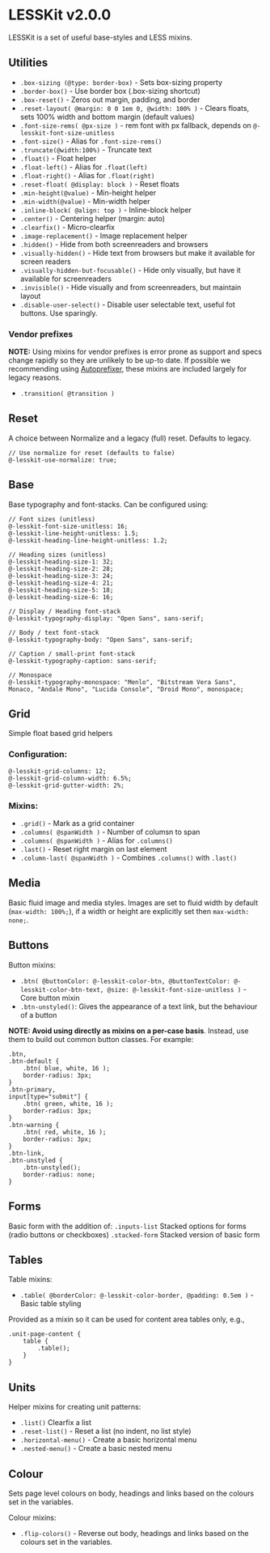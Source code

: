 # LESSKit v2.0.0

LESSKit is a set of useful base-styles and LESS mixins.

## Utilities

* `.box-sizing (@type: border-box)` - Sets box-sizing property
* `.border-box()` - Use border box (.box-sizing shortcut)
* `.box-reset()` - Zeros out margin, padding, and border
* `.reset-layout( @margin: 0 0 1em 0, @width: 100% )` - Clears floats, sets 100% width and bottom margin (default values)
* `.font-size-rems( @px-size )` - rem font with px fallback, depends on `@-lesskit-font-size-unitless`
* `.font-size()` - Alias for `.font-size-rems()`
* `.truncate(@width:100%)` - Truncate text
* `.float()` - Float helper
* `.float-left()` - Alias for `.float(left)`
* `.float-right()` - Alias for `.float(right)`
* `.reset-float( @display: block )` - Reset floats
* `.min-height(@value)` - Min-height helper
* `.min-width(@value)` - Min-width helper
* `.inline-block( @align: top )` - Inline-block helper
* `.center()` - Centering helper (margin: auto)
* `.clearfix()` - Micro-clearfix
* `.image-replacement()` - Image replacement helper
* `.hidden()` - Hide from both screenreaders and browsers
* `.visually-hidden()` - Hide text from browsers but make it available for screen readers
* `.visually-hidden-but-focusable()` - Hide only visually, but have it available for screenreaders
* `.invisible()` - Hide visually and from screenreaders, but maintain layout
* `.disable-user-select()` - Disable user selectable text, useful fot buttons. Use sparingly.

### Vendor prefixes

**NOTE:** Using mixins for vendor prefixes is error prone as support and specs change rapidly so they are unlikely to be up-to date. If possible we recommending using [Autoprefixer](https://github.com/ai/autoprefixer), these mixins are included largely for legacy reasons.

* `.transition( @transition )`

## Reset

A choice between Normalize and a legacy (full) reset. Defaults to legacy.

    // Use normalize for reset (defaults to false)
    @-lesskit-use-normalize: true;


## Base

Base typography and font-stacks. Can be configured using:

    // Font sizes (unitless)
    @-lesskit-font-size-unitless: 16;
    @-lesskit-line-height-unitless: 1.5;
    @-lesskit-heading-line-height-unitless: 1.2;

    // Heading sizes (unitless)
    @-lesskit-heading-size-1: 32;
    @-lesskit-heading-size-2: 28;
    @-lesskit-heading-size-3: 24;
    @-lesskit-heading-size-4: 21;
    @-lesskit-heading-size-5: 18;
    @-lesskit-heading-size-6: 16;

    // Display / Heading font-stack
    @-lesskit-typography-display: "Open Sans", sans-serif;

    // Body / text font-stack
    @-lesskit-typography-body: "Open Sans", sans-serif;

    // Caption / small-print font-stack
    @-lesskit-typography-caption: sans-serif;

    // Monospace
    @-lesskit-typography-monospace: "Menlo", "Bitstream Vera Sans", Monaco, "Andale Mono", "Lucida Console", "Droid Mono", monospace;

## Grid

Simple float based grid helpers

### Configuration:

    @-lesskit-grid-columns: 12;
    @-lesskit-grid-column-width: 6.5%;
    @-lesskit-grid-gutter-width: 2%;

### Mixins:

* `.grid()` - Mark as a grid container
* `.columns( @spanWidth )` - Number of columsn to span
* `.columns( @spanWidth )` - Alias for `.columns()`
* `.last()` - Reset right margin on last element
* `.column-last( @spanWidth )` - Combines `.columns()` with `.last()`

## Media

Basic fluid image and media styles. Images are set to fluid width by default (`max-width: 100%;`), if a width or height are explicitly set then `max-width: none;`.

## Buttons

Button mixins:

* `.btn( @buttonColor: @-lesskit-color-btn, @buttonTextColor: @-lesskit-color-btn-text, @size: @-lesskit-font-size-unitless )` - Core button mixin
* `.btn-unstyled()`: Gives the appearance of a text link, but the behaviour of a button

**NOTE: Avoid using directly as mixins on a per-case basis**. Instead, use them to build out common button classes. For example:

    .btn,
    .btn-default {
        .btn( blue, white, 16 );
        border-radius: 3px;
    }
    .btn-primary,
    input[type="submit"] {
        .btn( green, white, 16 );
        border-radius: 3px;
    }
    .btn-warning {
        .btn( red, white, 16 );
        border-radius: 3px;
    }
    .btn-link,
    .btn-unstyled {
        .btn-unstyled();
        border-radius: none;
    }

## Forms

Basic form with the addition of:
`.inputs-list` Stacked options for forms (radio buttons or checkboxes)
`.stacked-form` Stacked version of basic form

## Tables

Table mixins:

* `.table( @borderColor: @-lesskit-color-border, @padding: 0.5em )` - Basic table styling

Provided as a mixin so it can be used for content area tables only, e.g.,

````
.unit-page-content {
    table {
        .table();
    }
}
````

## Units

Helper mixins for creating unit patterns:

* `.list()` Clearfix a list
* `.reset-list()` - Reset a list (no indent, no list style)
* `.horizontal-menu()` - Create a basic horizontal menu
* `.nested-menu()` - Create a basic nested menu

## Colour

Sets page level colours on body, headings and links based on the colours set in the variables.

Colour mixins:

* `.flip-colors()` - Reverse out body, headings and links based on the colours set in the variables.
